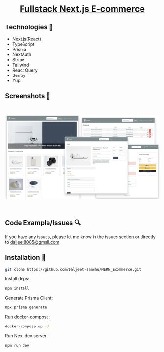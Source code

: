 <h1 align="center">

[Fullstack Next.js E-commerce](https://proshop-2bty.onrender.com/)

</h1>

## Technologies 🔧

- Next.js(React)
- TypeScript
- Prisma
- NextAuth
- Stripe
- Tailwind
- React Query
- Sentry
- Yup


## Screenshots 📸

<br>

![picture alt](screenshot.png)

<br>


## Code Example/Issues 🔍

If you have any issues, please let me know in the issues section or directly to daljeet8085@gmail.com

## Installation 💾

```bash
git clone https://github.com/Daljeet-sandhu/MERN_Ecommerce.git
```


Install deps:

```bash
npm install
```

Generate Prisma Client:

```bash
npx prisma generate
```

Run docker-compose:

```bash
docker-compose up -d
```

Run Next dev server:

```bash
npm run dev
```

